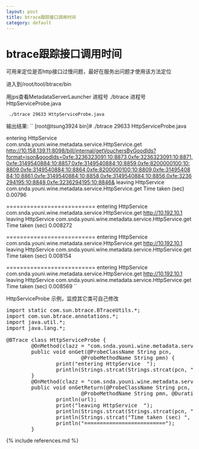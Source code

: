 ```yaml
---
layout: post
title: btrace跟踪接口调用时间
category: default
---
```

 btrace跟踪接口调用时间
========

可用来定位是否http接口过慢问题，最好在服务出问题才使用该方法定位


进入到/root/tool/btrace/bin

用jps查看MetadataServerLauncher 进程号
./btrace 进程号  HttpServiceProbe.java

`` 
./btrace 29633 HttpServiceProbe.java
`` 

输出结果:
``
[root@tsung3924 bin]# ./btrace 29633 HttpServiceProbe.java

entering HttpService  com.snda.youni.wine.metadata.service.HttpService.get
http://10.158.139.11:8098/bill/internal/getVouchersByGoodIds?format=json&goodIds=0xfe:3236323091:10:8873,0xfe:3236323091:10:8871,0xfe:3149540884:10:8857,0xfe:3149540884:10:8859,0xfe:8200000100:10:8809,0xfe:3149540884:10:8864,0xfe:8200000100:10:8809,0xfe:3149540884:10:8861,0xfe:3149540884:10:8858,0xfe:3149540884:10:8856,0xfe:3236294195:10:8848,0xfe:3236294195:10:8846&
leaving HttpService  com.snda.youni.wine.metadata.service.HttpService.get
Time taken (sec) 0.00796

==========================
entering HttpService  com.snda.youni.wine.metadata.service.HttpService.get
http://10.192.10.1
leaving HttpService  com.snda.youni.wine.metadata.service.HttpService.get
Time taken (sec) 0.008272

==========================
entering HttpService  com.snda.youni.wine.metadata.service.HttpService.get
http://10.192.10.1
leaving HttpService  com.snda.youni.wine.metadata.service.HttpService.get
Time taken (sec) 0.008154

==========================
entering HttpService  com.snda.youni.wine.metadata.service.HttpService.get
http://10.192.10.1
leaving HttpService  com.snda.youni.wine.metadata.service.HttpService.get
Time taken (sec) 0.008569
``

HttpServiceProbe 示例，监控其它类可自己修改

<pre>
import static com.sun.btrace.BTraceUtils.*;
import com.sun.btrace.annotations.*;
import java.util.*;
import java.lang.*;

@BTrace class HttpServiceProbe {
        @OnMethod(clazz = "com.snda.youni.wine.metadata.service.HttpService", method = "get")
        public void onGet(@ProbeClassName String pcn,
                        @ProbeMethodName String pmn) {
                print("entering HttpService  ");
                println(Strings.strcat(Strings.strcat(pcn, "."), pmn));
        }
        @OnMethod(clazz = "com.snda.youni.wine.metadata.service.HttpService", method = "get", location = @Location(Kind.RETURN))
        public void onGetReturn(@ProbeClassName String pcn,
                        @ProbeMethodName String pmn, @Duration long d,java.util.Map paraMap,java.lang.String url) {
                println(url);
                print("leaving HttpService  ");
                println(Strings.strcat(Strings.strcat(pcn, "."), pmn));
                println(Strings.strcat("Time taken (sec) ", Strings.str(d / 1000000000.0)));
                println("==========================");
        }
</pre>

{% include references.md %}
